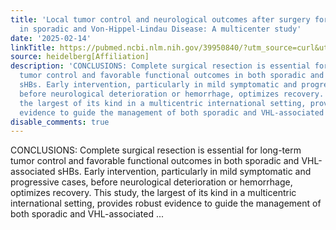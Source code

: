 ```yaml
---
title: 'Local tumor control and neurological outcomes after surgery for spinal hemangioblastomas
  in sporadic and Von-Hippel-Lindau Disease: A multicenter study'
date: '2025-02-14'
linkTitle: https://pubmed.ncbi.nlm.nih.gov/39950840/?utm_source=curl&utm_medium=rss&utm_campaign=pubmed-2&utm_content=1FakS-2QOkCT8HsMOQP1bCRQ4YzyumYOmxmF0moLsQ3dFB1E9V&fc=20220326224207&ff=20250215170745&v=2.18.0.post9+e462414
source: heidelberg[Affiliation]
description: 'CONCLUSIONS: Complete surgical resection is essential for long-term
  tumor control and favorable functional outcomes in both sporadic and VHL-associated
  sHBs. Early intervention, particularly in mild symptomatic and progressive cases,
  before neurological deterioration or hemorrhage, optimizes recovery. This study,
  the largest of its kind in a multicentric international setting, provides robust
  evidence to guide the management of both sporadic and VHL-associated ...'
disable_comments: true
---
```

CONCLUSIONS: Complete surgical resection is essential for long-term tumor control and favorable functional outcomes in both sporadic and VHL-associated sHBs. Early intervention, particularly in mild symptomatic and progressive cases, before neurological deterioration or hemorrhage, optimizes recovery. This study, the largest of its kind in a multicentric international setting, provides robust evidence to guide the management of both sporadic and VHL-associated ...